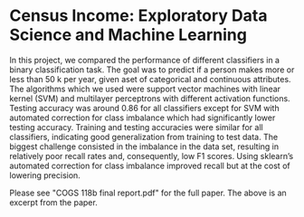 # Census Income: Exploratory Data Science and Machine Learning

In this project, we compared the performance of different classifiers in a binary classification task.  The goal was to predict if a person makes more or less than 50 k per year, given aset of categorical and continuous attributes.  The algorithms which we used were support vector machines with linear kernel (SVM) and multilayer perceptrons with different activation functions. Testing accuracy was around 0.86 for all classifiers except for SVM with automated correction for class imbalance which had significantly lower testing accuracy. Training and testing accuracies were similar for all classifiers, indicating good generalization from training to test data.  The biggest challenge consisted in the imbalance in the data set, resulting in relatively poor recall rates and, consequently, low F1 scores. Using sklearn’s automated correction for class imbalance improved recall but at the cost of lowering precision. 

Please see "COGS 118b final report.pdf" for the full paper. The above is an excerpt from the paper.
